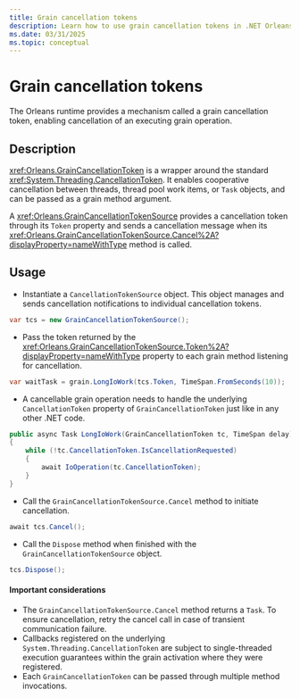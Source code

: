 ```yaml
---
title: Grain cancellation tokens
description: Learn how to use grain cancellation tokens in .NET Orleans.
ms.date: 03/31/2025
ms.topic: conceptual
---
```


# Grain cancellation tokens

The Orleans runtime provides a mechanism called a grain cancellation token, enabling cancellation of an executing grain operation.

## Description

<xref:Orleans.GrainCancellationToken> is a wrapper around the standard <xref:System.Threading.CancellationToken>. It enables cooperative cancellation between threads, thread pool work items, or `Task` objects, and can be passed as a grain method argument.

A <xref:Orleans.GrainCancellationTokenSource> provides a cancellation token through its `Token` property and sends a cancellation message when its <xref:Orleans.GrainCancellationTokenSource.Cancel%2A?displayProperty=nameWithType> method is called.

## Usage

- Instantiate a `CancellationTokenSource` object. This object manages and sends cancellation notifications to individual cancellation tokens.

```csharp
var tcs = new GrainCancellationTokenSource();
```

- Pass the token returned by the <xref:Orleans.GrainCancellationTokenSource.Token%2A?displayProperty=nameWithType> property to each grain method listening for cancellation.

```csharp
var waitTask = grain.LongIoWork(tcs.Token, TimeSpan.FromSeconds(10));
```

- A cancellable grain operation needs to handle the underlying `CancellationToken` property of `GrainCancellationToken` just like in any other .NET code.

```csharp
public async Task LongIoWork(GrainCancellationToken tc, TimeSpan delay)
{
    while (!tc.CancellationToken.IsCancellationRequested)
    {
        await IoOperation(tc.CancellationToken);
    }
}
```

- Call the `GrainCancellationTokenSource.Cancel` method to initiate cancellation.

```csharp
await tcs.Cancel();
```

- Call the `Dispose` method when finished with the `GrainCancellationTokenSource` object.

```csharp
tcs.Dispose();
```

#### Important considerations

- The `GrainCancellationTokenSource.Cancel` method returns a `Task`. To ensure cancellation, retry the cancel call in case of transient communication failure.
- Callbacks registered on the underlying `System.Threading.CancellationToken` are subject to single-threaded execution guarantees within the grain activation where they were registered.
- Each `GrainCancellationToken` can be passed through multiple method invocations.
